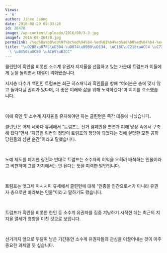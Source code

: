 ```yaml
---
Views:
- '6'
author: Jihee Jeong
date: 2016-08-29 09:33:20
id: 26478
image: /wp-content/uploads/2016/08/3-3.jpg
imagef: 2016-08-26478.jpg
permalink: /%ed%8a%b8%eb%9f%bc%ed%94%84-%ed%81%b4%eb%a6%b0%ed%84%b4-%ec%86%8c%ec%88%98%ea%b3%84-%ec%9c%a0%ea%b6%8c%ec%9e%90-%eb%91%90%ea%b3%a0-%ea%b2%a9%eb%8f%8c/
title: "\uD2B8\uB7FC\uD504-\uD074\uB9B0\uD134, \uC18C\uC218\uACC4 \uC720\uAD8C\uC790\
  \ \uB450\uACE0 \uACA9\uB3CC"
---
```


클린턴이 흑인을 비롯한 소수계 유권자 지지율을 선점하고 있는 가운데 트럼프가 이들에게 눈을 돌리면서 대결이 격화됐습니다.

지지층 다수가 백인인 트럼프는 최근 히스패닉과 흑인들을 향해 “여러분은 총에 맞지 않고 돌아다닐 권리가 있다며, 더 좋은 미래와 삶을 위해 노력하겠다”며 지지를 호소했습니다.

&nbsp;

이에 흑인 및 소수계 지지율을 유지해야만 하는 클린턴은 즉각 대응에 나섰습니다.

클린턴은 어제 네바다 유세에서 “트럼프는 선거 캠페인을 편견과 피해 망상 속에서 구축해 왔다”면서 “지금은 링컨의 정당이 트럼프의 정당이 되었다는 것에 실망한 모든 공화당원들의 심판 순간”이라고 말했습니다.

&nbsp;

노예 제도를 폐지한 링컨과 반대로 트럼프는 소수자의 이익을 오히려 배척하는 인물이라고 비판하며 그를 지지해서는 안 된다는 뜻을 피력한 발언입니다.

&nbsp;

트럼프는 엊그제 미시시피 유세에서 클린턴에 대해 “인종을 인간으로서가 아니라 유권자 층으로만 바라보는 인물”이라고 말하기도 했습니다.

&nbsp;

트럼프가 흑인을 비롯한 한인 등 소수계 유권자를 집중 겨낭하기 시작한 데는 최근의 지지율 열세가 영향을 미친 것으로 보입니다.

&nbsp;

선거까지 앞으로 두달여 남은 기간동안 소수계 유권자들의 관심을 이끌어내는 것이 아주 중요한 과제일 듯 싶습니다.
